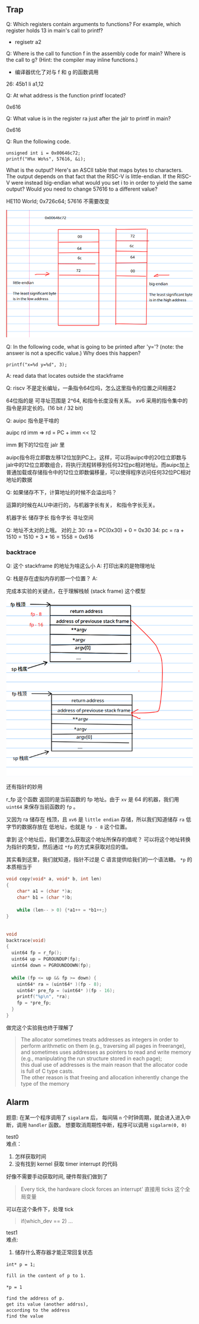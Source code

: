 ## Trap


Q: Which registers contain arguments to functions? For example, which register holds 13 in main's call to printf?

- regisetr a2

Q: Where is the call to function f in the assembly code for main? Where is the call to g? (Hint: the compiler may inline functions.)

- 编译器优化了对与 f 和 g 的函数调用

26:	45b1                	li	a1,12


Q: At what address is the function printf located?

0x616

Q: What value is in the register ra just after the jalr to printf in main?

0x616

Q: Run the following code.

	unsigned int i = 0x00646c72;
	printf("H%x Wo%s", 57616, &i);
      
What is the output? Here's an ASCII table that maps bytes to characters.
The output depends on that fact that the RISC-V is little-endian. If the RISC-V were instead big-endian what would you set i to in order to yield the same output? Would you need to change 57616 to a different value?

HE110 World;
0x726c64;
57616 不需要改变

![endian](img/endian.png)

Q: In the following code, what is going to be printed after 'y='? (note: the answer is not a specific value.) Why does this happen?

	printf("x=%d y=%d", 3);

A: read data that locates outside the stackframe

Q: riscv 不是定长编址，一条指令64位吗，怎么这里指令的位置之间相差2

64位指的是 可寻址范围是 2^64, 和指令长度没有关系。
xv6 采用的指令集中的指令是非定长的。(16 bit / 32 bit)

Q: auipc 指令是干啥的

auipc rd imm => rd = PC + imm << 12 

>

imm 剩下的12位在 jalr 里

auipc指令将立即数左移12位加到PC上。这样，可以将auipc中的20位立即数与jalr中的12位立即数组合，将执行流程转移到任何32位pc相对地址。而auipc加上普通加载或存储指令中的12位立即数偏移量，可以使得程序访问任何32位PC相对地址的数据

Q: 如果储存不下，计算地址的时候不会溢出吗？

运算的时候在ALU中进行的，与机器字长有关， 和指令字长无关。

机器字长
储存字长
指令字长
寻址空间


Q: 地址不太对的上哦。 
对的上
30: ra = PC(0x30) + 0 = 0x30
34: pc = ra + 1510 = 1510 + 3 * 16 = 1558 = 0x616


### backtrace

Q: 这个 stackframe 的地址为啥这么小
A: 打印出来的是物理地址

Q: 栈是存在虚拟内存的那一个位置？
A: 

完成本实验的关键点，在于理解栈帧 (stack frame) 这个模型

![image_2023-04-19-19-55-57](img/image_2023-04-19-19-55-57.png)

还有指针的妙用 

r_fp 这个函数 返回的是当前函数的 fp 地址。由于 `xv` 
是 64 的机器，我们用 `uint64` 来保存当前函数的 `fp` 。

又因为 ra 储存在 栈顶，且 `xv6` 是 `little endian` 存储，所以我们知道储存 `ra` 低字节的数据存放在 低地址，也就是 `fp - 8` 这个位置。

拿到 这个地址后，我们要怎么获取这个地址所保存的值呢？
可以将这个地址转换为指针的类型，然后通过 `*fp` 的方式来获取对应的值。

其实看到这里，我们就知道，指针不过是 C 语言提供给我们的一个语法糖。 `*p` 的本质相当于

```c
void copy(void* a, void* b, int len) 
{
    char* a1 = (char *)a;
    char* b1 = (char *)b;
    
    while (len-- > 0) {*a1++ = *b1++;}
}

```



```c

void
backtrace(void)
{
  uint64 fp = r_fp();
  uint64 up = PGROUNDUP(fp);
  uint64 down = PGROUNDDOWN(fp);
  
  while (fp <= up && fp >= down) {
    uint64* ra = (uint64* )(fp - 8);
    uint64* pre_fp = (uint64* )(fp - 16);
    printf("%p\n", *ra);
    fp = *pre_fp;
  }
}
```

做完这个实验我也终于理解了

> The allocator sometimes treats addresses as integers in order to perform arithmetic on them
> (e.g., traversing all pages in freerange), and sometimes uses addresses as pointers to read and
> write memory (e.g., manipulating the run structure stored in each page); <br>
> this dual use of addresses
> is the main reason that the allocator code is full of C type casts. <br> The other reason is that freeing
> and allocation inherently change the type of the memory


## Alarm

题意: 在某一个程序调用了 `sigalarm` 后， 每间隔 `n` 个时钟周期，就会进入进入中断，调用 `handler` 函数。
想要取消周期性中断，程序可以调用 `sigalarm(0, 0)` 

test0  
难点：
1. 怎样获取时间
2. 没有找到 kernel 获取 timer interrupt 的代码

好像不需要手动获取时间, 硬件帮我们做到了
> Every tick, the hardware clock forces an interrupt'
> 直接用 ticks 这个全局变量

可以在这个条件下，处理 tick

>   if(which_dev == 2) ...

test1  
难点:
1. 储存什么寄存器才能正常回复状态




`int* p = 1;`

    fill in the content of p to 1.

`*p = 1`

    find the address of p.
    get its value (another addrss),
    according to the address 
    find the value 
